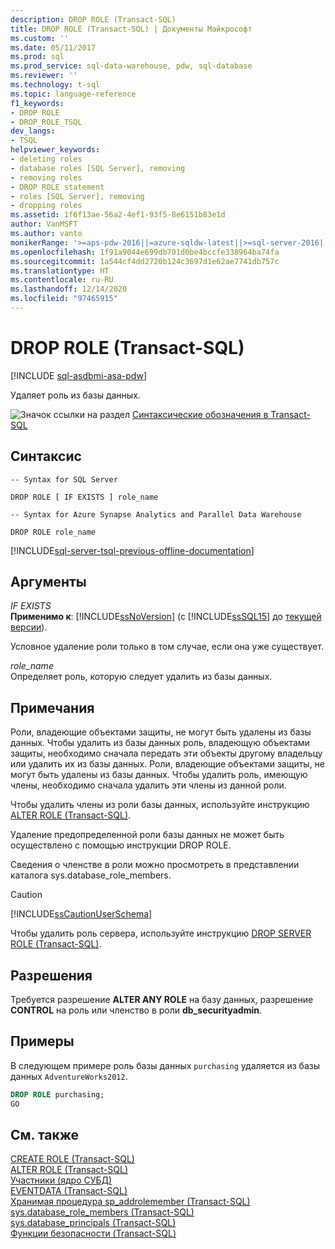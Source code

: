 ```yaml
---
description: DROP ROLE (Transact-SQL)
title: DROP ROLE (Transact-SQL) | Документы Майкрософт
ms.custom: ''
ms.date: 05/11/2017
ms.prod: sql
ms.prod_service: sql-data-warehouse, pdw, sql-database
ms.reviewer: ''
ms.technology: t-sql
ms.topic: language-reference
f1_keywords:
- DROP ROLE
- DROP_ROLE_TSQL
dev_langs:
- TSQL
helpviewer_keywords:
- deleting roles
- database roles [SQL Server], removing
- removing roles
- DROP ROLE statement
- roles [SQL Server], removing
- dropping roles
ms.assetid: 1f6f13ae-56a2-4ef1-93f5-8e6151b83e1d
author: VanMSFT
ms.author: vanto
monikerRange: '>=aps-pdw-2016||=azure-sqldw-latest||>=sql-server-2016||>=sql-server-linux-2017||=azuresqldb-mi-current'
ms.openlocfilehash: 1f91a9044e699db701d0be4bccfe338964ba74fa
ms.sourcegitcommit: 1a544cf4dd2720b124c3697d1e62ae7741db757c
ms.translationtype: HT
ms.contentlocale: ru-RU
ms.lasthandoff: 12/14/2020
ms.locfileid: "97465915"
---
```

# <a name="drop-role-transact-sql"></a>DROP ROLE (Transact-SQL)
[!INCLUDE [sql-asdbmi-asa-pdw](../../includes/applies-to-version/sql-asdbmi-asa-pdw.md)]

  Удаляет роль из базы данных.  
  
 ![Значок ссылки на раздел](../../database-engine/configure-windows/media/topic-link.gif "Значок ссылки на раздел") [Синтаксические обозначения в Transact-SQL](../../t-sql/language-elements/transact-sql-syntax-conventions-transact-sql.md)  
  
## <a name="syntax"></a>Синтаксис  
  
```syntaxsql  
-- Syntax for SQL Server  
  
DROP ROLE [ IF EXISTS ] role_name  
```  
  

```syntaxsql  
-- Syntax for Azure Synapse Analytics and Parallel Data Warehouse  

DROP ROLE role_name  
```  
  
[!INCLUDE[sql-server-tsql-previous-offline-documentation](../../includes/sql-server-tsql-previous-offline-documentation.md)]

## <a name="arguments"></a>Аргументы
 *IF EXISTS*  
 **Применимо к**: [!INCLUDE[ssNoVersion](../../includes/ssnoversion-md.md)] (с [!INCLUDE[ssSQL15](../../includes/sssql15-md.md)] до [текущей версии](https://go.microsoft.com/fwlink/p/?LinkId=299658)).  
  
 Условное удаление роли только в том случае, если она уже существует.  
  
 *role_name*  
 Определяет роль, которую следует удалить из базы данных.  
  
## <a name="remarks"></a>Примечания  
 Роли, владеющие объектами защиты, не могут быть удалены из базы данных. Чтобы удалить из базы данных роль, владеющую объектами защиты, необходимо сначала передать эти объекты другому владельцу или удалить их из базы данных. Роли, владеющие объектами защиты, не могут быть удалены из базы данных. Чтобы удалить роль, имеющую члены, необходимо сначала удалить эти члены из данной роли.  
  
 Чтобы удалить члены из роли базы данных, используйте инструкцию [ALTER ROLE (Transact-SQL)](../../t-sql/statements/alter-role-transact-sql.md).  
  
 Удаление предопределенной роли базы данных не может быть осуществлено с помощью инструкции DROP ROLE.  
  
 Сведения о членстве в роли можно просмотреть в представлении каталога sys.database_role_members.  
  
> [!CAUTION]  
>  [!INCLUDE[ssCautionUserSchema](../../includes/sscautionuserschema-md.md)]  
  
 Чтобы удалить роль сервера, используйте инструкцию [DROP SERVER ROLE (Transact-SQL)](../../t-sql/statements/drop-server-role-transact-sql.md).  
  
## <a name="permissions"></a>Разрешения  
 Требуется разрешение **ALTER ANY ROLE** на базу данных, разрешение **CONTROL** на роль или членство в роли **db_securityadmin**.  
  
## <a name="examples"></a>Примеры  
 В следующем примере роль базы данных `purchasing` удаляется из базы данных `AdventureWorks2012`.  
  
```sql  
DROP ROLE purchasing;  
GO  
```  
  
  
## <a name="see-also"></a>См. также  
 [CREATE ROLE (Transact-SQL)](../../t-sql/statements/create-role-transact-sql.md)   
 [ALTER ROLE (Transact-SQL)](../../t-sql/statements/alter-role-transact-sql.md)   
 [Участники (ядро СУБД)](../../relational-databases/security/authentication-access/principals-database-engine.md)   
 [EVENTDATA (Transact-SQL)](../../t-sql/functions/eventdata-transact-sql.md)   
 [Хранимая процедура sp_addrolemember (Transact-SQL)](../../relational-databases/system-stored-procedures/sp-addrolemember-transact-sql.md)   
 [sys.database_role_members (Transact-SQL)](../../relational-databases/system-catalog-views/sys-database-role-members-transact-sql.md)   
 [sys.database_principals (Transact-SQL)](../../relational-databases/system-catalog-views/sys-database-principals-transact-sql.md)   
 [Функции безопасности &#40;Transact-SQL&#41;](../../t-sql/functions/security-functions-transact-sql.md)  
  
  



